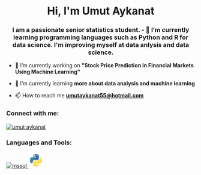 <h1 align="center">Hi, I'm Umut Aykanat</h1>
<h3 align="center">I am a passionate senior statistics student. 
  - 🌱 I’m currently learning programming languages such as Python and R for data science. I'm improving myself at data anlysis and data science.</h3>

- 🔭 I’m currently working on **"Stock Price Prediction in Financial Markets Using Machine Learning"**

- 🌱 I’m currently learning **more about data analysis and machine learning**

- 📫 How to reach me **umutaykanat55@hotmail.com**

<h3 align="left">Connect with me:</h3>
<p align="left">
<a href="https://linkedin.com/in/umutaykanat" target="blank"><img align="center" src="https://raw.githubusercontent.com/rahuldkjain/github-profile-readme-generator/master/src/images/icons/Social/linked-in-alt.svg" alt="umut aykanat" height="30" width="40" /></a>
</p>

<h3 align="left">Languages and Tools:</h3>
<p align="left"> <a href="https://www.microsoft.com/en-us/sql-server" target="_blank" rel="noreferrer"> <img src="https://www.svgrepo.com/show/303229/microsoft-sql-server-logo.svg" alt="mssql" width="40" height="40"/> </a> <a href="https://www.python.org" target="_blank" rel="noreferrer"> <img src="https://raw.githubusercontent.com/devicons/devicon/master/icons/python/python-original.svg" alt="python" width="40" height="40"/> </a> </p>

